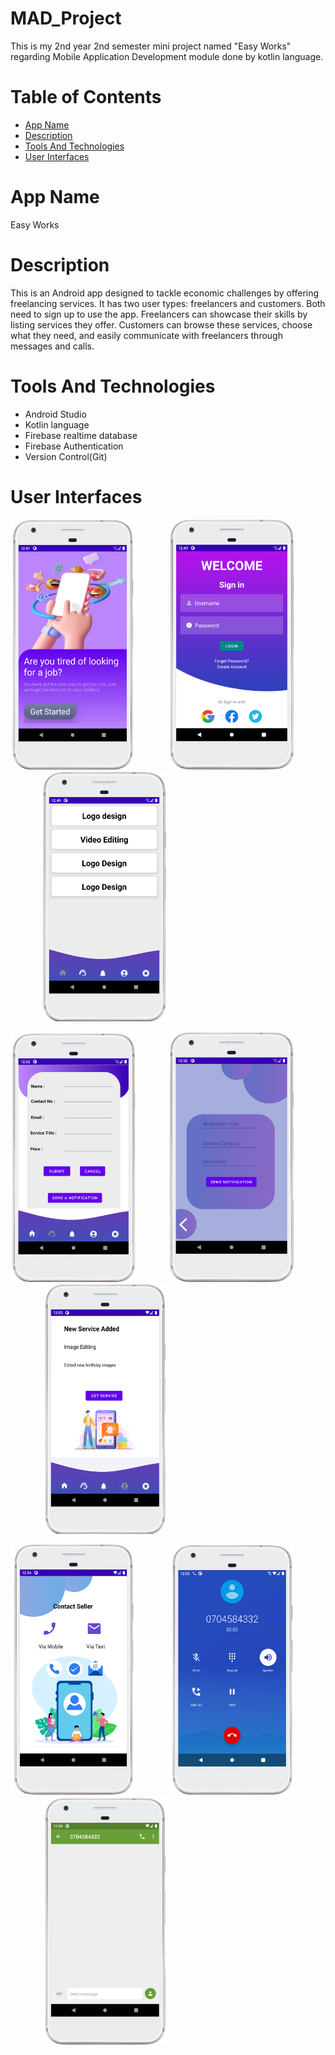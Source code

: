 # MAD_Project
This is my 2nd year 2nd semester mini project named "Easy Works" regarding Mobile Application Development module done by kotlin language. 

# Table of Contents
- [App Name](#app-name)
- [Description](#description)
- [Tools And Technologies](#tools-and-technologies)
- [User Interfaces](#user-interfaces)

# App Name
Easy Works

# Description
This is an Android app designed to tackle economic challenges by offering freelancing services. It has two user types: freelancers and customers. Both need to sign up to use the app. Freelancers can showcase their skills by listing services they offer. Customers can browse these services, choose what they need, and easily communicate with freelancers through messages and calls.

# Tools And Technologies
- Android Studio
- Kotlin language
- Firebase realtime database
- Firebase Authentication
- Version Control(Git)

# User Interfaces
<p align="left">
  <img src="Images/dashboard.png" alt="Dashboard" width="200" height="400"  />
  <img src="Images/login.png" alt="Login" width="200" height="400" style="margin: 0px 50px;" />
   <img src="Images/home.png" alt="Home" width="200" height="400" style="margin: 0px 50px;" />
</p>
<p align="left">
  <img src="Images/addservice.png" alt="Add Service" width="200" height="400" />
  <img src="Images/notificationcreator.png" alt="Notification_creator" width="200" height="400" style="margin: 0px 50px;" />
   <img src="Images/notification.png" alt="Notification" width="200" height="400" style="margin: 0px 50px;" />
</p>
<p align="left">
  <img src="Images/contactseller.png" alt="Contact_seller" width="200" height="400" />
  <img src="Images/call.png" alt="Call" width="200" height="400" style="margin: 0px 50px;" />
   <img src="Images/message.png" alt="Message" width="200" height="400" style="margin: 0px 50px;" />
</p>






